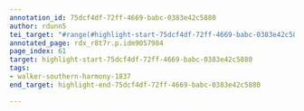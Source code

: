 ```yaml
---
annotation_id: 75dcf4df-72ff-4669-babc-0383e42c5880
author: rdunn5
tei_target: "#range(#highlight-start-75dcf4df-72ff-4669-babc-0383e42c5880, #highlight-end-75dcf4df-72ff-4669-babc-0383e42c5880)"
annotated_page: rdx_r8t7r.p.idm9057984
page_index: 61
target: highlight-start-75dcf4df-72ff-4669-babc-0383e42c5880
tags:
- walker-southern-harmony-1837
end_target: highlight-end-75dcf4df-72ff-4669-babc-0383e42c5880

---
```

